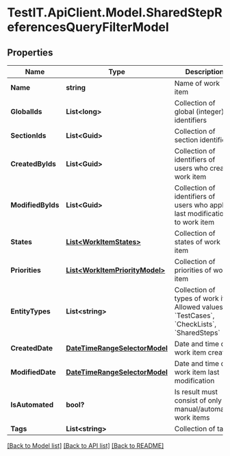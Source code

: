 # TestIT.ApiClient.Model.SharedStepReferencesQueryFilterModel

## Properties

Name | Type | Description | Notes
------------ | ------------- | ------------- | -------------
**Name** | **string** | Name of work item | [optional] 
**GlobalIds** | **List&lt;long&gt;** | Collection of global (integer) identifiers | [optional] 
**SectionIds** | **List&lt;Guid&gt;** | Collection of section identifiers | [optional] 
**CreatedByIds** | **List&lt;Guid&gt;** | Collection of identifiers of users who created work item | [optional] 
**ModifiedByIds** | **List&lt;Guid&gt;** | Collection of identifiers of users who applied last modification to work item | [optional] 
**States** | [**List&lt;WorkItemStates&gt;**](WorkItemStates.md) | Collection of states of work item | [optional] 
**Priorities** | [**List&lt;WorkItemPriorityModel&gt;**](WorkItemPriorityModel.md) | Collection of priorities of work item | [optional] 
**EntityTypes** | **List&lt;string&gt;** | Collection of types of work item   Allowed values: &#x60;TestCases&#x60;, &#x60;CheckLists&#x60;, &#x60;SharedSteps&#x60; | [optional] 
**CreatedDate** | [**DateTimeRangeSelectorModel**](DateTimeRangeSelectorModel.md) | Date and time of work item creation | [optional] 
**ModifiedDate** | [**DateTimeRangeSelectorModel**](DateTimeRangeSelectorModel.md) | Date and time of work item last modification | [optional] 
**IsAutomated** | **bool?** | Is result must consist of only manual/automated work items | [optional] 
**Tags** | **List&lt;string&gt;** | Collection of tags | [optional] 

[[Back to Model list]](../README.md#documentation-for-models) [[Back to API list]](../README.md#documentation-for-api-endpoints) [[Back to README]](../README.md)

